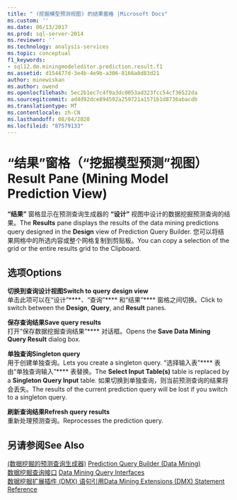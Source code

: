 ```yaml
---
title: " (挖掘模型预测视图) 的结果窗格 |Microsoft Docs"
ms.custom: ''
ms.date: 06/13/2017
ms.prod: sql-server-2014
ms.reviewer: ''
ms.technology: analysis-services
ms.topic: conceptual
f1_keywords:
- sql12.dm.miningmodeleditor.prediction.result.f1
ms.assetid: d154477d-3e4b-4e9b-a306-8166a0d83d21
author: minewiskan
ms.author: owend
ms.openlocfilehash: 5ec2b1ec7c4f9a3dc0053ad323fcc54cf36522da
ms.sourcegitcommit: ad4d92dce894592a259721a1571b1d8736abacdb
ms.translationtype: MT
ms.contentlocale: zh-CN
ms.lasthandoff: 08/04/2020
ms.locfileid: "87579133"
---
```

# <a name="result-pane-mining-model-prediction-view"></a><span data-ttu-id="d34a0-102">“结果”窗格（“挖掘模型预测”视图）</span><span class="sxs-lookup"><span data-stu-id="d34a0-102">Result Pane (Mining Model Prediction View)</span></span>
  <span data-ttu-id="d34a0-103">**“结果”** 窗格显示在预测查询生成器的 **“设计”** 视图中设计的数据挖掘预测查询的结果。</span><span class="sxs-lookup"><span data-stu-id="d34a0-103">The **Results** pane displays the results of the data mining predictions query designed in the **Design** view of Prediction Query Builder.</span></span> <span data-ttu-id="d34a0-104">您可以将结果网格中的所选内容或整个网格复制到剪贴板。</span><span class="sxs-lookup"><span data-stu-id="d34a0-104">You can copy a selection of the grid or the entire results grid to the Clipboard.</span></span>  
  
## <a name="options"></a><span data-ttu-id="d34a0-105">选项</span><span class="sxs-lookup"><span data-stu-id="d34a0-105">Options</span></span>  
 <span data-ttu-id="d34a0-106">**切换到查询设计视图**</span><span class="sxs-lookup"><span data-stu-id="d34a0-106">**Switch to query design view**</span></span>  
 <span data-ttu-id="d34a0-107">单击此项可以在“设计”\*\*\*\*、“查询”\*\*\*\* 和“结果”\*\*\*\* 窗格之间切换。</span><span class="sxs-lookup"><span data-stu-id="d34a0-107">Click to switch between the **Design**, **Query**, and **Result** panes.</span></span>  
  
 <span data-ttu-id="d34a0-108">**保存查询结果**</span><span class="sxs-lookup"><span data-stu-id="d34a0-108">**Save query results**</span></span>  
 <span data-ttu-id="d34a0-109">打开“保存数据挖掘查询结果”\*\*\*\* 对话框。</span><span class="sxs-lookup"><span data-stu-id="d34a0-109">Opens the **Save Data Mining Query Result** dialog box.</span></span>  
  
 <span data-ttu-id="d34a0-110">**单独查询**</span><span class="sxs-lookup"><span data-stu-id="d34a0-110">**Singleton query**</span></span>  
 <span data-ttu-id="d34a0-111">用于创建单独查询。</span><span class="sxs-lookup"><span data-stu-id="d34a0-111">Lets you create a singleton query.</span></span> <span data-ttu-id="d34a0-112">“选择输入表”\*\*\*\* 表由“单独查询输入”\*\*\*\* 表替换。</span><span class="sxs-lookup"><span data-stu-id="d34a0-112">The **Select Input Table(s)** table is replaced by a **Singleton Query Input** table.</span></span> <span data-ttu-id="d34a0-113">如果切换到单独查询，则当前预测查询的结果将会丢失。</span><span class="sxs-lookup"><span data-stu-id="d34a0-113">The results of the current prediction query will be lost if you switch to a singleton query.</span></span>  
  
 <span data-ttu-id="d34a0-114">**刷新查询结果**</span><span class="sxs-lookup"><span data-stu-id="d34a0-114">**Refresh query results**</span></span>  
 <span data-ttu-id="d34a0-115">重新处理预测查询。</span><span class="sxs-lookup"><span data-stu-id="d34a0-115">Reprocesses the prediction query.</span></span>  
  
## <a name="see-also"></a><span data-ttu-id="d34a0-116">另请参阅</span><span class="sxs-lookup"><span data-stu-id="d34a0-116">See Also</span></span>  
 <span data-ttu-id="d34a0-117">[&#40;数据挖掘的预测查询生成器&#41;](prediction-query-builder-data-mining.md) </span><span class="sxs-lookup"><span data-stu-id="d34a0-117">[Prediction Query Builder &#40;Data Mining&#41;](prediction-query-builder-data-mining.md) </span></span>  
 <span data-ttu-id="d34a0-118">[数据挖掘查询接口](data-mining/data-mining-query-tools.md) </span><span class="sxs-lookup"><span data-stu-id="d34a0-118">[Data Mining Query Interfaces](data-mining/data-mining-query-tools.md) </span></span>  
 [<span data-ttu-id="d34a0-119">数据挖掘扩展插件 (DMX) 语句引用</span><span class="sxs-lookup"><span data-stu-id="d34a0-119">Data Mining Extensions &#40;DMX&#41; Statement Reference</span></span>](/sql/dmx/data-mining-extensions-dmx-statements)  
  
  
